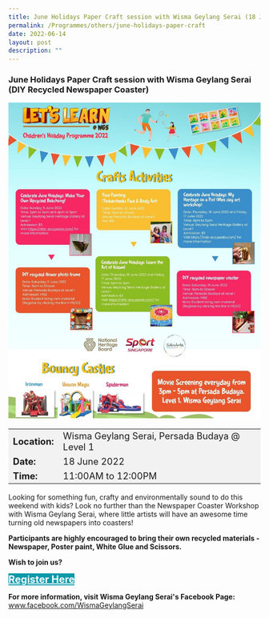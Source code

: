 ```yaml
---
title: June Holidays Paper Craft session with Wisma Geylang Serai (18 June 2022)
permalink: /Programmes/others/june-holidays-paper-craft
date: 2022-06-14
layout: post
description: ""
---
```

### June Holidays Paper Craft session with Wisma Geylang Serai (DIY Recycled Newspaper Coaster) ###

<img src="/images/Programmes (June 2022)/WGS-children-programme.jpg" style="width:650px; height:auto">

<table  style="font-size:130%; background-color:#f2f2f2">
	<tbody>
		<tr>
			 <td><b>Location:</b></td><td> Wisma Geylang Serai, Persada Budaya @ Level 1</td>
		</tr>
		<tr>
		 <td><b>Date:</b> </td><td>18 June 2022</td>
		</tr>
		<tr>
			<td> <b>Time:</b> </td><td> 11:00AM to 12:00PM </td>
		</tr>
	</tbody>
</table>

Looking for something fun, crafty and environmentally sound to do this weekend with kids? Look no further than the Newspaper Coaster Workshop with Wisma Geylang Serai, where little artists will have an awesome time turning old newspapers into coasters!

**Participants are highly encouraged to bring their own recycled materials - Newspaper, Poster paint, White Glue and Scissors.**

<b>	Wish to join us?</b>
<div>
	<a href="https://docs.google.com/forms/d/e/1FAIpQLSea9O1FGZus6dE_YpnBsK7WOfaK07tv_3dlfr9p5sPavX0OpQ/viewform?vc=0&c=0&w=1&flr=0" style="font-size:20px; width:35%; height:60px; background-color:#0899AA; color:white" class="bp-button"><b>Register Here</b></a>
</div>
	
<b>For more information, visit Wisma Geylang Serai's Facebook Page: </b><br>
www.facebook.com/WismaGeylangSerai<br><br><br>